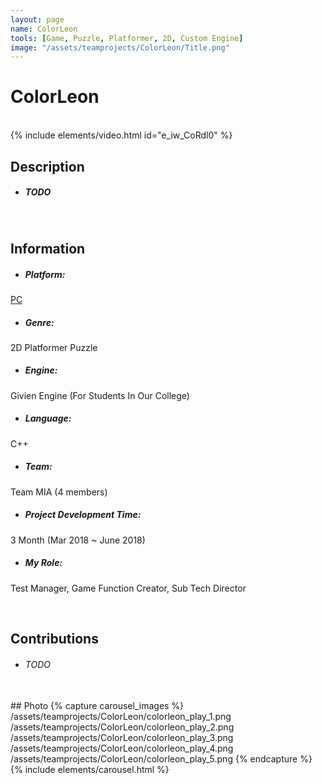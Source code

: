 ```yaml
---
layout: page
name: ColorLeon
tools: [Game, Puzzle, Platformer, 2D, Custom Engine]
image: "/assets/teamprojects/ColorLeon/Title.png"
---
```


# ColorLeon

<br>
{% include elements/video.html id="e_iw_CoRdl0" %}

## Description
- ##### TODO

<br>

## Information
- ##### **Platform**: 
[PC](https://drive.google.com/file/d/199CgRWj6YCOg3JYwQ0xes0QpoleFjm6B/view?usp=sharing)
- ##### **Genre**: 
2D Platformer Puzzle
- ##### **Engine**: 
Givien Engine (For Students In Our College)
- ##### **Language**: 
C++
- ##### **Team**: 
Team MIA (4 members)
- ##### **Project Development Time**: 
3 Month (Mar 2018 ~ June 2018)
- ##### **My Role**: 
Test Manager, Game Function Creator, Sub Tech Director

<br>

## Contributions
 - ###### TODO


<br>
## Photo
{% capture carousel_images %}
/assets/teamprojects/ColorLeon/colorleon_play_1.png
/assets/teamprojects/ColorLeon/colorleon_play_2.png
/assets/teamprojects/ColorLeon/colorleon_play_3.png
/assets/teamprojects/ColorLeon/colorleon_play_4.png
/assets/teamprojects/ColorLeon/colorleon_play_5.png
{% endcapture %}
{% include elements/carousel.html %}